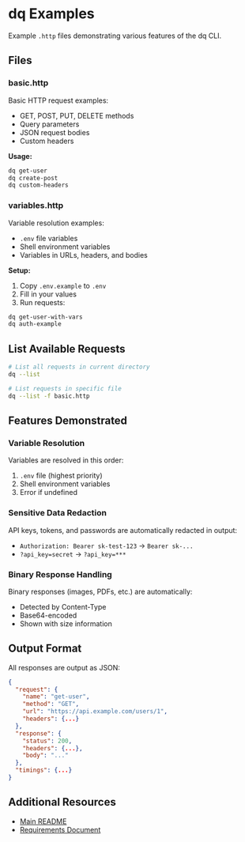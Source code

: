 # dq Examples

Example `.http` files demonstrating various features of the dq CLI.

## Files

### basic.http
Basic HTTP request examples:
- GET, POST, PUT, DELETE methods
- Query parameters
- JSON request bodies
- Custom headers

**Usage:**
```bash
dq get-user
dq create-post
dq custom-headers
```

### variables.http
Variable resolution examples:
- `.env` file variables
- Shell environment variables
- Variables in URLs, headers, and bodies

**Setup:**
1. Copy `.env.example` to `.env`
2. Fill in your values
3. Run requests:
```bash
dq get-user-with-vars
dq auth-example
```

## List Available Requests

```bash
# List all requests in current directory
dq --list

# List requests in specific file
dq --list -f basic.http
```

## Features Demonstrated

### Variable Resolution
Variables are resolved in this order:
1. `.env` file (highest priority)
2. Shell environment variables
3. Error if undefined

### Sensitive Data Redaction
API keys, tokens, and passwords are automatically redacted in output:
- `Authorization: Bearer sk-test-123` → `Bearer sk-...`
- `?api_key=secret` → `?api_key=***`

### Binary Response Handling
Binary responses (images, PDFs, etc.) are automatically:
- Detected by Content-Type
- Base64-encoded
- Shown with size information

## Output Format

All responses are output as JSON:
```json
{
  "request": {
    "name": "get-user",
    "method": "GET",
    "url": "https://api.example.com/users/1",
    "headers": {...}
  },
  "response": {
    "status": 200,
    "headers": {...},
    "body": "..."
  },
  "timings": {...}
}
```

## Additional Resources

- [Main README](../README.md)
- [Requirements Document](../CLI-REQUIREMENTS.md)
